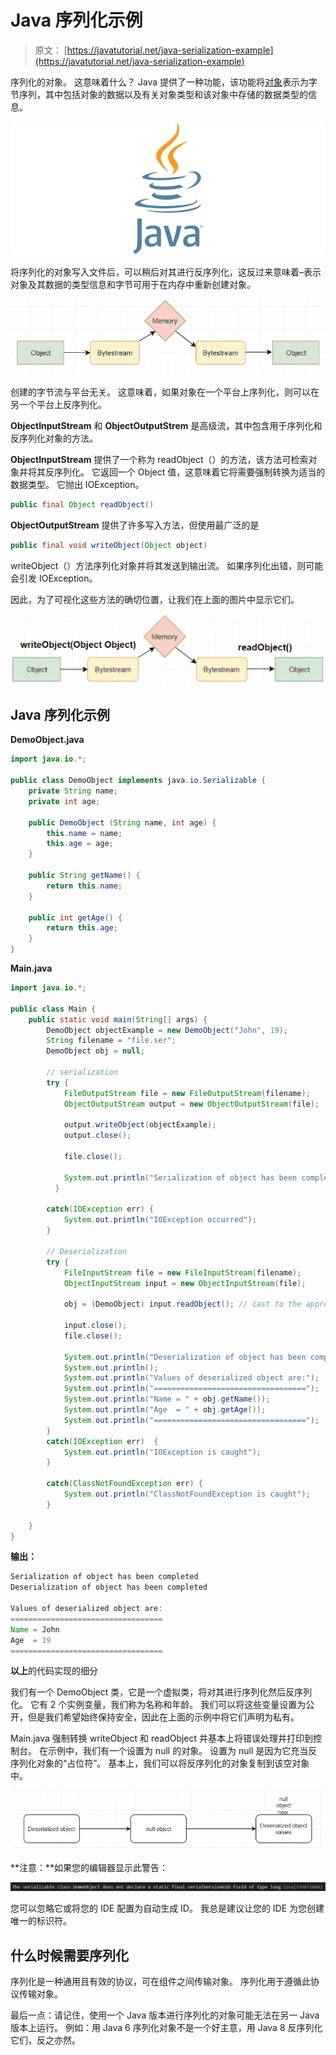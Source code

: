 # Java 序列化示例

> 原文： [https://javatutorial.net/java-serialization-example](https://javatutorial.net/java-serialization-example)

序列化的对象。 这意味着什么？ Java 提供了一种功能，该功能将[对象](https://javatutorial.net/java-objects-and-classes-tutorial)表示为字节序列，其中包括对象的数据以及有关对象类型和该对象中存储的数据类型的信息。

![java-featured-image](img/e0db051dedc1179e7424b6d998a6a772.jpg)

将序列化的对象写入文件后，可以稍后对其进行反序列化，这反过来意味着–表示对象及其数据的类型信息和字节可用于在内存中重新创建对象。

![Serialization illustration java example](img/5d3bd5a82ef9b419bb3a6b2ddba2f69a.jpg)

创建的字节流与平台无关。 这意味着，如果对象在一个平台上序列化，则可以在另一个平台上反序列化。

**ObjectInputStream** 和 **ObjectOutputStrem** 是高级流，其中包含用于序列化和反序列化对象的方法。

**ObjectInputStream** 提供了一个称为 readObject（）的方法，该方法可检索对象并将其反序列化。 它返回一个 Object 值，这意味着它将需要强制转换为适当的数据类型。 它抛出 IOException。

```java
public final Object readObject()
```

**ObjectOutputStream** 提供了许多写入方法，但使用最广泛的是

```java
public final void writeObject(Object object)
```

writeObject（）方法序列化对象并将其发送到输出流。 如果序列化出错，则可能会引发 IOException。

因此，为了可视化这些方法的确切位置，让我们在上面的图片中显示它们。

![write_readObject java example](img/85d504b7ceeaa257a6ec3009bc63f394.jpg)

## Java 序列化示例

**DemoObject.java**

```java
import java.io.*; 

public class DemoObject implements java.io.Serializable { 
    private String name; 
    private int age;

    public DemoObject (String name, int age) { 
        this.name = name; 
        this.age = age;  
    } 

    public String getName() {
        return this.name;
    }

    public int getAge() {
        return this.age;
    }
}
```

**Main.java**

```java
import java.io.*;  

public class Main { 
    public static void main(String[] args) {    
        DemoObject objectExample = new DemoObject("John", 19); 
        String filename = "file.ser"; 
        DemoObject obj = null; 

        // serialization  
        try {    
            FileOutputStream file = new FileOutputStream(filename); 
            ObjectOutputStream output = new ObjectOutputStream(file); 

            output.writeObject(objectExample);    
            output.close(); 

            file.close(); 

            System.out.println("Serialization of object has been completed"); 
          } 

        catch(IOException err) { 
            System.out.println("IOException occurred"); 
        } 

        // Deserialization 
        try {    
            FileInputStream file = new FileInputStream(filename); 
            ObjectInputStream input = new ObjectInputStream(file); 

            obj = (DemoObject) input.readObject(); // cast to the appropriate type

            input.close(); 
            file.close(); 

            System.out.println("Deserialization of object has been completed"); 
            System.out.println();
            System.out.println("Values of deserialized object are:");
            System.out.println("==================================");
            System.out.println("Name = " + obj.getName()); 
            System.out.println("Age  = " + obj.getAge()); 
            System.out.println("==================================");
        } 
        catch(IOException err)  { 
            System.out.println("IOException is caught"); 
        } 

        catch(ClassNotFoundException err) { 
            System.out.println("ClassNotFoundException is caught"); 
        } 

    } 
}
```

**输出：**

```java
Serialization of object has been completed
Deserialization of object has been completed

Values of deserialized object are:
==================================
Name = John
Age  = 19
==================================

```

**以上**的代码实现的细分

我们有一个 DemoObject 类，它是一个虚拟类，将对其进行序列化然后反序列化。 它有 2 个实例变量，我们称为名称和年龄。 我们可以将这些变量设置为公开，但是我们希望始终保持安全，因此在上面的示例中将它们声明为私有。

Main.java 强制转换 writeObject 和 readObject 并基本上将错误处理并打印到控制台。 在示例中，我们有一个设置为 null 的对象。 设置为 null 是因为它充当反序列化对象的“占位符”。 基本上，我们可以将反序列化的对象复制到该空对象中。

![null object purpose java example serialized deserialized](img/ca17cacf7d30811b711ae33ceda98ce2.jpg)

**注意：**如果您的编辑器显示此警告：

![warning java](img/ebc5280badefd3e3de4a9b5433b00440.jpg)

您可以忽略它或将您的 IDE 配置为自动生成 ID。 我总是建议让您的 IDE 为您创建唯一的标识符。

## 什么时候需要序列化

序列化是一种通用且有效的协议，可在组件之间传输对象。 序列化用于遵循此协议传输对象。

最后一点：请记住，使用一个 Java 版本进行序列化的对象可能无法在另一 Java 版本上运行。 例如：用 Java 6 序列化对象不是一个好主意，用 Java 8 反序列化它们，反之亦然。